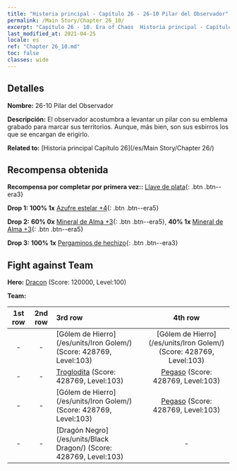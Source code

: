 ```yaml
---
title: "Historia principal - Capítulo 26 - 26-10 Pilar del Observador"
permalink: /Main Story/Chapter 26_10/
excerpt: "Capítulo 26 - 10. Era of Chaos  Historia principal - Capítulo 26_10. 26-10 Pilar del Observador"
last_modified_at: 2021-04-25
locale: es
ref: "Chapter 26_10.md"
toc: false
classes: wide
---
```


## Detalles

 **Nombre:** 26-10 Pilar del Observador

 **Descripción:** El observador acostumbra a levantar un pilar con su emblema grabado para marcar sus territorios. Aunque, más bien, son sus esbirros los que se encargan de erigirlo.

 **Related to:** [Historia principal Capítulo 26](/es/Main Story/Chapter 26/)

## Recompensa obtenida

 **Recompensa por completar por primera vez::** [Llave de plata](/ItemsES/con_693/){: .btn .btn--era3}

 **Drop 1:** **100% 1x** [Azufre estelar +4](/ItemsES/mat_92/){: .btn .btn--era5}

 **Drop 2:** **60% 0x** [Mineral de Alma +3](/ItemsES/mat_82/){: .btn .btn--era5}, **40% 1x** [Mineral de Alma +3](/ItemsES/mat_82/){: .btn .btn--era5}

 **Drop 3:** **100% 1x** [Pergaminos de hechizo](/ItemsES/con_694/){: .btn .btn--era3}


## Fight against Team
 **Hero:** [Dracon](/es/heroes/Dracon/) (Score: 120000, Level:100)

 **Team:**


  | 1st row | 2nd row | 3rd row | 4th row |
  |:----:|:----:|:----|:----:|
  | - | - | [Gólem de Hierro](/es/units/Iron Golem/) (Score: 428769, Level:103)  | [Gólem de Hierro](/es/units/Iron Golem/) (Score: 428769, Level:103)  |
  | - | - | [Troglodita](/es/units/Troglodyte/) (Score: 428769, Level:103)  | [Pegaso](/es/units/Pegasus/) (Score: 428769, Level:103)  |
  | - | - | [Gólem de Hierro](/es/units/Iron Golem/) (Score: 428769, Level:103)  | [Pegaso](/es/units/Pegasus/) (Score: 428769, Level:103)  |
  | - | - | [Dragón Negro](/es/units/Black Dragon/) (Score: 428769, Level:103)  | - |


